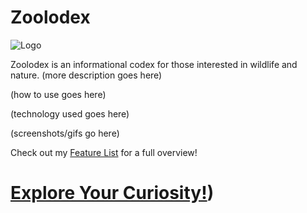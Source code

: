# Zoolodex
![Logo](https://i.imgur.com/luPwxIE.png)

Zoolodex is an informational codex for those interested in wildlife and nature. (more description goes here)

(how to use goes here)

(technology used goes here)

(screenshots/gifs go here)

Check out my [Feature List](https://github.com/ShawnBoyle7/Zoolodex/wiki/Feature-List) for a full overview!

# [Explore Your Curiosity!](https://zoolodex.herokuapp.com))
